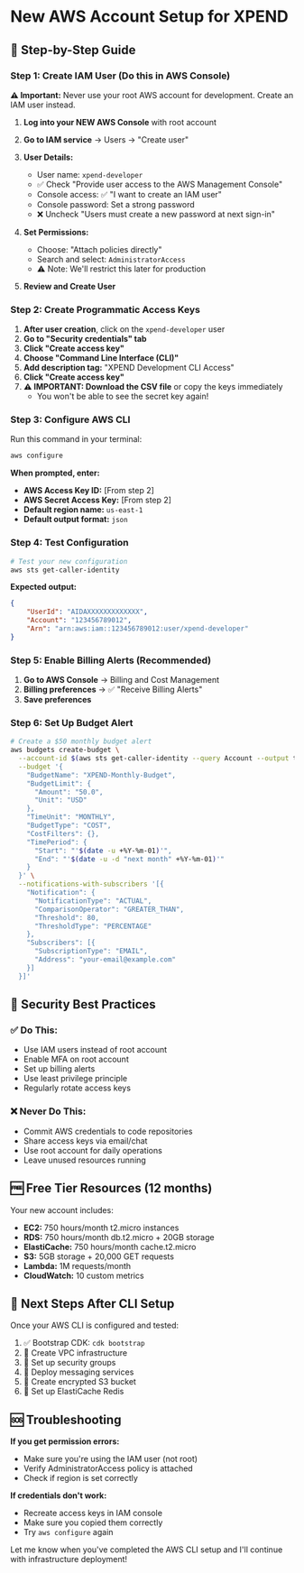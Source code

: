 # New AWS Account Setup for XPEND

## 🚀 Step-by-Step Guide

### Step 1: Create IAM User (Do this in AWS Console)

**⚠️ Important:** Never use your root AWS account for development. Create an IAM user instead.

1. **Log into your NEW AWS Console** with root account
2. **Go to IAM service** → Users → "Create user"

3. **User Details:**
   - User name: `xpend-developer`
   - ✅ Check "Provide user access to the AWS Management Console"
   - Console access: ✅ "I want to create an IAM user"
   - Console password: Set a strong password
   - ❌ Uncheck "Users must create a new password at next sign-in"

4. **Set Permissions:**
   - Choose: "Attach policies directly"
   - Search and select: `AdministratorAccess`
   - ⚠️ Note: We'll restrict this later for production

5. **Review and Create User**

### Step 2: Create Programmatic Access Keys

1. **After user creation**, click on the `xpend-developer` user
2. **Go to "Security credentials" tab**
3. **Click "Create access key"**
4. **Choose "Command Line Interface (CLI)"**
5. **Add description tag:** "XPEND Development CLI Access"
6. **Click "Create access key"**
7. **⚠️ IMPORTANT: Download the CSV file** or copy the keys immediately
   - You won't be able to see the secret key again!

### Step 3: Configure AWS CLI

Run this command in your terminal:

```bash
aws configure
```

**When prompted, enter:**
- **AWS Access Key ID:** [From step 2]
- **AWS Secret Access Key:** [From step 2]
- **Default region name:** `us-east-1`
- **Default output format:** `json`

### Step 4: Test Configuration

```bash
# Test your new configuration
aws sts get-caller-identity
```

**Expected output:**
```json
{
    "UserId": "AIDAXXXXXXXXXXXXX",
    "Account": "123456789012",
    "Arn": "arn:aws:iam::123456789012:user/xpend-developer"
}
```

### Step 5: Enable Billing Alerts (Recommended)

1. **Go to AWS Console** → Billing and Cost Management
2. **Billing preferences** → ✅ "Receive Billing Alerts"
3. **Save preferences**

### Step 6: Set Up Budget Alert

```bash
# Create a $50 monthly budget alert
aws budgets create-budget \
  --account-id $(aws sts get-caller-identity --query Account --output text) \
  --budget '{
    "BudgetName": "XPEND-Monthly-Budget",
    "BudgetLimit": {
      "Amount": "50.0",
      "Unit": "USD"
    },
    "TimeUnit": "MONTHLY",
    "BudgetType": "COST",
    "CostFilters": {},
    "TimePeriod": {
      "Start": "'$(date -u +%Y-%m-01)'",
      "End": "'$(date -u -d "next month" +%Y-%m-01)'"
    }
  }' \
  --notifications-with-subscribers '[{
    "Notification": {
      "NotificationType": "ACTUAL",
      "ComparisonOperator": "GREATER_THAN",
      "Threshold": 80,
      "ThresholdType": "PERCENTAGE"
    },
    "Subscribers": [{
      "SubscriptionType": "EMAIL",
      "Address": "your-email@example.com"
    }]
  }]'
```

## 🔐 Security Best Practices

### ✅ Do This:
- Use IAM users instead of root account
- Enable MFA on root account
- Set up billing alerts
- Use least privilege principle
- Regularly rotate access keys

### ❌ Never Do This:
- Commit AWS credentials to code repositories
- Share access keys via email/chat
- Use root account for daily operations
- Leave unused resources running

## 🆓 Free Tier Resources (12 months)

Your new account includes:
- **EC2:** 750 hours/month t2.micro instances
- **RDS:** 750 hours/month db.t2.micro + 20GB storage
- **ElastiCache:** 750 hours/month cache.t2.micro
- **S3:** 5GB storage + 20,000 GET requests
- **Lambda:** 1M requests/month
- **CloudWatch:** 10 custom metrics

## 🎯 Next Steps After CLI Setup

Once your AWS CLI is configured and tested:

1. ✅ Bootstrap CDK: `cdk bootstrap`
2. 🔄 Create VPC infrastructure
3. 🔄 Set up security groups
4. 🔄 Deploy messaging services
5. 🔄 Create encrypted S3 bucket
6. 🔄 Set up ElastiCache Redis

## 🆘 Troubleshooting

**If you get permission errors:**
- Make sure you're using the IAM user (not root)
- Verify AdministratorAccess policy is attached
- Check if region is set correctly

**If credentials don't work:**
- Recreate access keys in IAM console
- Make sure you copied them correctly
- Try `aws configure` again

Let me know when you've completed the AWS CLI setup and I'll continue with infrastructure deployment!